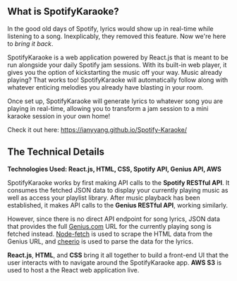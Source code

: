## What is SpotifyKaraoke?
In the good old days of Spotify, lyrics would show up in real-time while listening to a song. Inexplicably, they removed this feature. Now we're here to *bring it back*.

SpotifyKaraoke is a web application powered by React.js that is meant to be run alongside your daily Spotify jam sessions. With its built-in web player, it gives you the option of kickstarting the music off your way. Music already playing? That works too! SpotifyKaraoke will automatically follow along with whatever enticing melodies you already have blasting in your room.

Once set up, SpotifyKaraoke will generate lyrics to whatever song you are playing in real-time, allowing you to transform a jam session to a mini karaoke session in your own home!

Check it out here: https://ianyyang.github.io/Spotify-Karaoke/

## The Technical Details

**Technologies Used: React.js, HTML, CSS, Spotify API, Genius API, AWS**

SpotifyKaraoke works by first making API calls to the **Spotify RESTful API**. It consumes the fetched JSON data to display your currently playing music as well as access your playlist library. After music playback has been established, it makes API calls to the **Genius RESTful API**, working similarly.

However, since there is no direct API endpoint for song lyrics, JSON data that provides the full [Genius.com](https://genius.com/) URL for the currently playing song is fetched instead. [Node-fetch](https://github.com/node-fetch/node-fetch) is used to scrape the HTML data from the Genius URL, and [cheerio](https://github.com/cheeriojs/cheerio) is used to parse the data for the lyrics.

**React.js**, **HTML**, and **CSS** bring it all together to build a front-end UI that the user interacts with to navigate around the SpotifyKaraoke app. **AWS S3** is used to host a the React web application live.
